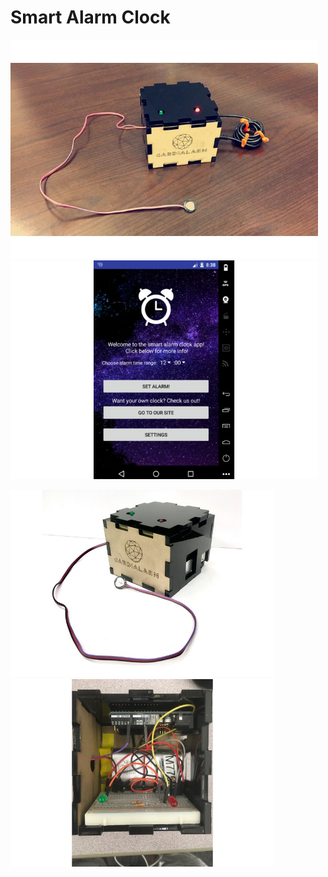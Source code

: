# Smart Alarm Clock
<img src="device2.jpg" height="350"/><img src="homepage.jpg" height="350"/>
<br>

<img src="device.jpg" height="300"/> <img src="circuitry.jpg" height="300"/>
 
